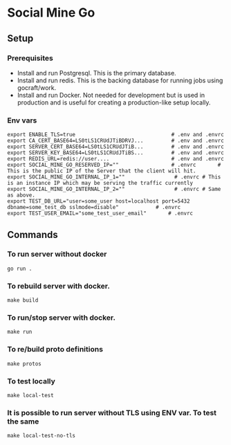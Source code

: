 # Social Mine Go

## Setup

### Prerequisites

* Install and run Postgresql. This is the primary database.
* Install and run redis. This is the backing database for running jobs using gocraft/work.
* Install and run Docker. Not needed for development but is used in production and is useful for creating a production-like setup locally.

### Env vars

```
export ENABLE_TLS=true                               # .env and .envrc 
export CA_CERT_BASE64=LS0tLS1CRUdJTiBDRVJ...         # .env and .envrc 
export SERVER_CERT_BASE64=LS0tLS1CRUdJTiB...         # .env and .envrc 
export SERVER_KEY_BASE64=LS0tLS1CRUdJTiBS...         # .env and .envrc
export REDIS_URL=redis://user....                    # .env and .envrc
export SOCIAL_MINE_GO_RESERVED_IP=""                 # .envrc       # This is the public IP of the Server that the client will hit.
export SOCIAL_MINE_GO_INTERNAL_IP_1=""                # .envrc # This is an instance IP which may be serving the traffic currently
export SOCIAL_MINE_GO_INTERNAL_IP_2=""                # .envrc # Same as above.
export TEST_DB_URL="user=some_user host=localhost port=5432 dbname=some_test_db sslmode=disable"            # .envrc
export TEST_USER_EMAIL="some_test_user_email"       # .envrc
```
## Commands

### To run server without docker

```
go run .
```

### To rebuild server with docker.

```
make build
```

### To run/stop server with docker.

```
make run
```

### To re/build proto definitions

```
make protos
```

### To test locally

```
make local-test
```

### It is possible to run server without TLS using ENV var. To test the same
```
make local-test-no-tls
```

